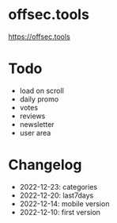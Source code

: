 # offsec.tools

https://offsec.tools


# Todo

- load on scroll  
- daily promo  
- votes  
- reviews  
- newsletter  
- user area  


# Changelog

- 2022-12-23: categories  
- 2022-12-20: last7days  
- 2022-12-14: mobile version  
- 2022-12-10: first version  
